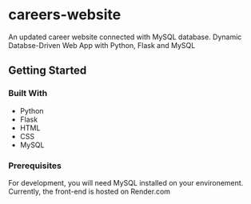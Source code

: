 # careers-website
An updated career website connected with MySQL database.
Dynamic Databse-Driven Web App with Python, Flask and MySQL

<h2 align="left">Getting Started</h2>
<h3 align="left">Built With</h3>

- Python
- Flask
- HTML
- CSS
- MySQL
  
<h3 align="left">Prerequisites</h3>
For development, you will need MySQL installed on your environement. 
Currently, the front-end is hosted on Render.com
